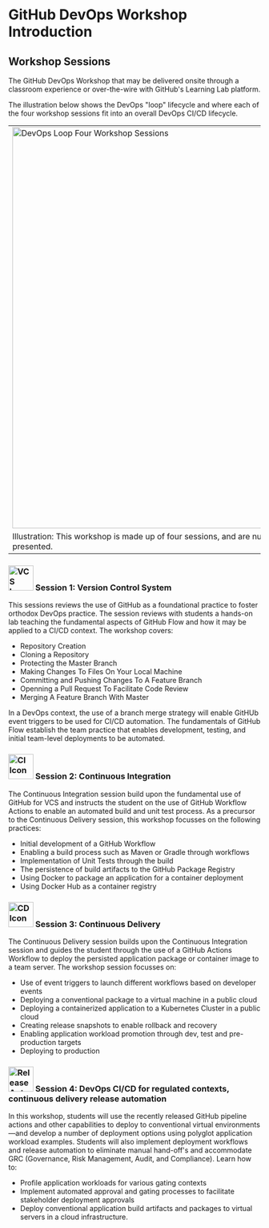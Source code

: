 # GitHub DevOps Workshop Introduction

## Workshop Sessions

The GitHub DevOps Workshop that may be delivered onsite through a classroom experience or over-the-wire with GitHub's Learning Lab platform.

The illustration below shows the DevOps "loop" lifecycle and where each of the four workshop sessions fit into an overall DevOps CI/CD lifecycle.

<table>
<tr><td>
<img width="800" alt="DevOps Loop Four Workshop Sessions" src="https://user-images.githubusercontent.com/43185011/64963440-41485000-d867-11e9-83cf-553d3ad9997f.png">
</td></tr>
<tr><td>
Illustration: This workshop is made up of four sessions, and are numbered above in the order they are presented.
</tr></td>
</table>

### <img width="50" alt="VCS Icon" src="https://user-images.githubusercontent.com/43185011/64966047-13b1d580-d86c-11e9-9684-e8b521f0525b.png"> Session 1: Version Control System 

This sessions reviews the use of GitHub as a foundational practice to foster orthodox DevOps practice. The session reviews with students a hands-on lab teaching the fundamental aspects of GitHub Flow and how it may be applied to a CI/CD context. The workshop covers:

- Repository Creation
- Cloning a Repository
- Protecting the Master Branch
- Making Changes To Files On Your Local Machine
- Committing and Pushing Changes To A Feature Branch
- Openning a Pull Request To Facilitate Code Review
- Merging A Feature Branch With Master

In a DevOps context, the use of a branch merge strategy will enable GitHUb event triggers to be used for CI/CD automation. The fundamentals of GitHub Flow establish the team practice that enables development, testing, and initial team-level deployments to be automated.


### <img width="50" alt="CI Icon" src="https://user-images.githubusercontent.com/43185011/64965672-6ccd3980-d86b-11e9-9904-9a8dfb9c5b22.png"> Session 2: Continuous Integration

The Continuous Integration session build upon the fundamental use of GitHub for VCS and instructs the student on the use of GitHub Workflow Actions to enable an automated build and unit test process. As a precursor to the Continuous Delivery session, this workshop focusses on the following practices:

- Initial development of a GitHub Workflow
- Enabling a build process such as Maven or Gradle through workflows
- Implementation of Unit Tests through the build
- The persistence of build artifacts to the GitHub Package Registry
- Using Docker to package an application for a container deployment
- Using Docker Hub as a container registry


### <img width="50" alt="CD Icon" src="https://user-images.githubusercontent.com/43185011/64966709-47412f80-d86d-11e9-85a6-db603eefde29.png"> Session 3: Continuous Delivery

The Continuous Delivery session builds upon the Continuous Integration session and guides the student through the use of a GitHub Actions Workflow to deploy the persisted application package or container image to a team server. The workshop session focusses on:

- Use of event triggers to launch different workflows based on developer events
- Deploying a conventional package to a virtual machine in a public cloud
- Deploying a containerized application to a Kubernetes Cluster in a public cloud
- Creating release snapshots to enable rollback and recovery
- Enabling application workload promotion through dev, test and pre-production targets
- Deploying to production

### <img width="50" alt="Release Automation" src="https://user-images.githubusercontent.com/43185011/64967417-75733f00-d86e-11e9-95e7-796965bd9e1a.png"> Session 4: DevOps CI/CD for regulated contexts, continuous delivery release automation

In this workshop, students will use the recently released GitHub pipeline actions and other capabilities to deploy to conventional virtual environments—and develop a number of deployment options using polyglot application workload examples. Students will also implement deployment workflows and release automation to eliminate manual hand-off's and accommodate GRC (Governance, Risk Management, Audit, and Compliance). Learn how to:
- Profile application workloads for various gating contexts
- Implement automated approval and gating processes to facilitate stakeholder deployment approvals
- Deploy conventional application build artifacts and packages to virtual servers in a cloud infrastructure.
